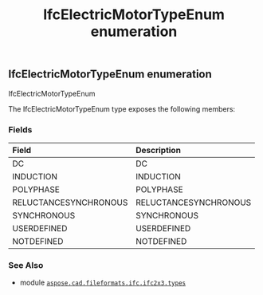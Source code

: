 ﻿---
title: IfcElectricMotorTypeEnum enumeration
second_title: Aspose.CAD for Python via .NET API References
description: 
type: docs
weight: 2220
url: /aspose.cad.fileformats.ifc.ifc2x3.types/ifcelectricmotortypeenum/
is_root: false
---

## IfcElectricMotorTypeEnum enumeration

IfcElectricMotorTypeEnum



The IfcElectricMotorTypeEnum type exposes the following members:

### Fields
| Field | Description |
| :- | :- |
| DC | DC |
| INDUCTION | INDUCTION |
| POLYPHASE | POLYPHASE |
| RELUCTANCESYNCHRONOUS | RELUCTANCESYNCHRONOUS |
| SYNCHRONOUS | SYNCHRONOUS |
| USERDEFINED | USERDEFINED |
| NOTDEFINED | NOTDEFINED |



### See Also
* module [`aspose.cad.fileformats.ifc.ifc2x3.types`](..)
